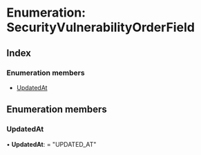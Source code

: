 
# Enumeration: SecurityVulnerabilityOrderField

## Index

### Enumeration members

* [UpdatedAt](securityvulnerabilityorderfield.md#updatedat)

## Enumeration members

###  UpdatedAt

• **UpdatedAt**: = "UPDATED_AT"
